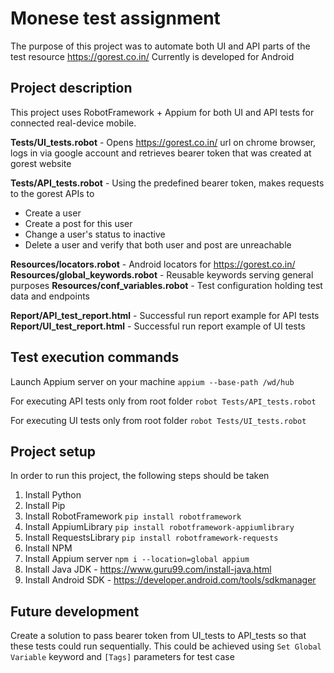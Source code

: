 # Monese test assignment

The purpose of this project was to automate both UI and API parts of the test resource https://gorest.co.in/
Currently is developed for Android

## Project description

This project uses RobotFramework + Appium for both UI and API tests for connected real-device mobile.

**Tests/UI_tests.robot** - Opens  https://gorest.co.in/ url on chrome browser, logs in via google account and retrieves bearer token that was created at gorest website

**Tests/API_tests.robot** - Using the predefined bearer token, makes requests to the gorest APIs to

- Create a user
- Create a post for this user
- Change a user's status to inactive
- Delete a user and verify that both user and post are unreachable

**Resources/locators.robot** - Android locators for  https://gorest.co.in/
**Resources/global_keywords.robot** - Reusable keywords serving general purposes
**Resources/conf_variables.robot** - Test configuration holding test data and endpoints

**Report/API_test_report.html** - Successful run report example for API tests
**Report/UI_test_report.html** - Successful run report example of UI tests

## Test execution commands
Launch Appium server on your machine
`appium --base-path /wd/hub`

For executing API tests only from root folder
`robot Tests/API_tests.robot`

For executing UI tests only from root folder
`robot Tests/UI_tests.robot`

## Project setup

In order to run this project, the following steps should be taken

1. Install Python
2. Install Pip
3. Install RobotFramework `pip install robotframework`
4. Install AppiumLibrary `pip install robotframework-appiumlibrary`
5. Install RequestsLibrary `pip install robotframework-requests`
6. Install NPM
7. Install Appium server `npm i --location=global appium`
8. Install Java JDK - https://www.guru99.com/install-java.html
9. Install Android SDK - https://developer.android.com/tools/sdkmanager

## Future development

Create a solution to pass bearer token from UI_tests to API_tests so that these tests could run sequentially.
This could be achieved using `Set Global Variable` keyword and `[Tags]` parameters for test case


